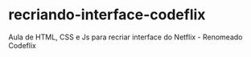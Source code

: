 # recriando-interface-codeflix
Aula de HTML, CSS e Js para recriar interface do Netflix - Renomeado Codeflix
